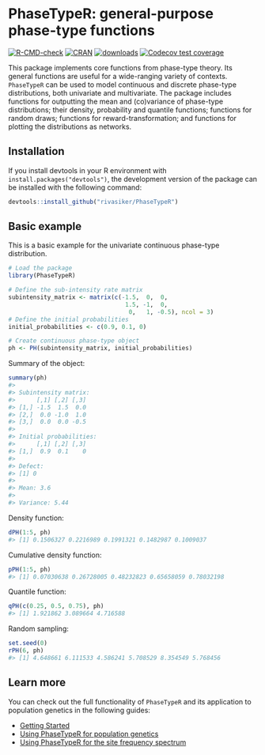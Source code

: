 
<!-- README.md is generated from README.Rmd. Please edit that file -->

# PhaseTypeR: general-purpose phase-type functions

<!-- badges: start -->

[![R-CMD-check](https://github.com/rivasiker/PhaseTypeR/actions/workflows/check-standard.yaml/badge.svg)](https://github.com/rivasiker/PhaseTypeR/actions/workflows/check-standard.yaml)
[![CRAN](https://www.r-pkg.org/badges/version/PhaseTypeR)](https://cran.r-project.org/web/packages/PhaseTypeR/index.html)
[![downloads](https://cranlogs.r-pkg.org/badges/grand-total/PhaseTypeR)](https://cran.r-project.org/web/packages/PhaseTypeR/index.html)
[![Codecov test
coverage](https://codecov.io/gh/rivasiker/PhaseTypeR/branch/master/graph/badge.svg)](https://app.codecov.io/gh/rivasiker/PhaseTypeR?branch=master)
<!-- badges: end -->

This package implements core functions from phase-type theory. Its
general functions are useful for a wide-ranging variety of contexts.
`PhaseTypeR` can be used to model continuous and discrete phase-type
distributions, both univariate and multivariate. The package includes
functions for outputting the mean and (co)variance of phase-type
distributions; their density, probability and quantile functions;
functions for random draws; functions for reward-transformation; and
functions for plotting the distributions as networks.

## Installation

If you install devtools in your R environment with
`install.packages("devtools")`, the development version of the package
can be installed with the following command:

``` r
devtools::install_github("rivasiker/PhaseTypeR")
```

## Basic example

This is a basic example for the univariate continuous phase-type
distribution.

``` r
# Load the package
library(PhaseTypeR)

# Define the sub-intensity rate matrix
subintensity_matrix <- matrix(c(-1.5,  0,  0,
                                 1.5, -1,  0,
                                  0,   1, -0.5), ncol = 3)
# Define the initial probabilities
initial_probabilities <- c(0.9, 0.1, 0)

# Create continuous phase-type object
ph <- PH(subintensity_matrix, initial_probabilities)
```

Summary of the object:

``` r
summary(ph)
#> 
#> Subintensity matrix:
#>      [,1] [,2] [,3]
#> [1,] -1.5  1.5  0.0
#> [2,]  0.0 -1.0  1.0
#> [3,]  0.0  0.0 -0.5
#> 
#> Initial probabilities:
#>      [,1] [,2] [,3]
#> [1,]  0.9  0.1    0
#> 
#> Defect:
#> [1] 0
#> 
#> Mean: 3.6
#> 
#> Variance: 5.44
```

Density function:

``` r
dPH(1:5, ph)
#> [1] 0.1506327 0.2216989 0.1991321 0.1482987 0.1009037
```

Cumulative density function:

``` r
pPH(1:5, ph)
#> [1] 0.07030638 0.26728005 0.48232823 0.65658059 0.78032198
```

Quantile function:

``` r
qPH(c(0.25, 0.5, 0.75), ph)
#> [1] 1.921862 3.089664 4.716588
```

Random sampling:

``` r
set.seed(0)
rPH(6, ph)
#> [1] 4.648661 6.111533 4.586241 5.708529 8.354549 5.768456
```

## Learn more

You can check out the full functionality of `PhaseTypeR` and its
application to population genetics in the following guides:

-   [Getting
    Started](https://rivasiker.github.io/PhaseTypeR/articles/PhaseTypeR.html)
-   [Using PhaseTypeR for population
    genetics](https://rivasiker.github.io/PhaseTypeR/articles/a2_pop_gen_iker.html)
-   [Using PhaseTypeR for the site frequency
    spectrum](https://rivasiker.github.io/PhaseTypeR/articles/a3_phasetypeR_SFS.html)
